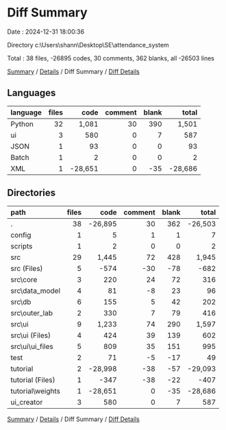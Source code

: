 # Diff Summary

Date : 2024-12-31 18:00:36

Directory c:\\Users\\shann\\Desktop\\SE\\attendance_system

Total : 38 files,  -26895 codes, 30 comments, 362 blanks, all -26503 lines

[Summary](results.md) / [Details](details.md) / Diff Summary / [Diff Details](diff-details.md)

## Languages
| language | files | code | comment | blank | total |
| :--- | ---: | ---: | ---: | ---: | ---: |
| Python | 32 | 1,081 | 30 | 390 | 1,501 |
| ui | 3 | 580 | 0 | 7 | 587 |
| JSON | 1 | 93 | 0 | 0 | 93 |
| Batch | 1 | 2 | 0 | 0 | 2 |
| XML | 1 | -28,651 | 0 | -35 | -28,686 |

## Directories
| path | files | code | comment | blank | total |
| :--- | ---: | ---: | ---: | ---: | ---: |
| . | 38 | -26,895 | 30 | 362 | -26,503 |
| config | 1 | 5 | 1 | 1 | 7 |
| scripts | 1 | 2 | 0 | 0 | 2 |
| src | 29 | 1,445 | 72 | 428 | 1,945 |
| src (Files) | 5 | -574 | -30 | -78 | -682 |
| src\\core | 3 | 220 | 24 | 72 | 316 |
| src\\data_model | 4 | 81 | -8 | 23 | 96 |
| src\\db | 6 | 155 | 5 | 42 | 202 |
| src\\outer_lab | 2 | 330 | 7 | 79 | 416 |
| src\\ui | 9 | 1,233 | 74 | 290 | 1,597 |
| src\\ui (Files) | 4 | 424 | 39 | 139 | 602 |
| src\\ui\\ui_files | 5 | 809 | 35 | 151 | 995 |
| test | 2 | 71 | -5 | -17 | 49 |
| tutorial | 2 | -28,998 | -38 | -57 | -29,093 |
| tutorial (Files) | 1 | -347 | -38 | -22 | -407 |
| tutorial\\weights | 1 | -28,651 | 0 | -35 | -28,686 |
| ui_creator | 3 | 580 | 0 | 7 | 587 |

[Summary](results.md) / [Details](details.md) / Diff Summary / [Diff Details](diff-details.md)